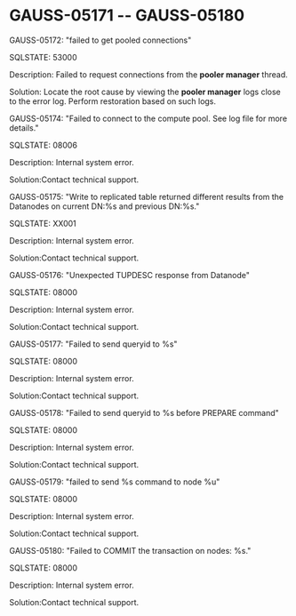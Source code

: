 # GAUSS-05171 -- GAUSS-05180<a name="EN-US_TOPIC_0302073497"></a>

GAUSS-05172: "failed to get pooled connections"

SQLSTATE: 53000

Description: Failed to request connections from the  **pooler manager**  thread.

Solution: Locate the root cause by viewing the  **pooler manager**  logs close to the error log. Perform restoration based on such logs.

GAUSS-05174: "Failed to connect to the compute pool. See log file for more details."

SQLSTATE: 08006

Description: Internal system error.

Solution:Contact technical support.

GAUSS-05175: "Write to replicated table returned different results from the Datanodes on current DN:%s and previous DN:%s."

SQLSTATE: XX001

Description: Internal system error.

Solution:Contact technical support.

GAUSS-05176: "Unexpected TUPDESC response from Datanode"

SQLSTATE: 08000

Description: Internal system error.

Solution:Contact technical support.

GAUSS-05177: "Failed to send queryid to %s"

SQLSTATE: 08000

Description: Internal system error.

Solution:Contact technical support.

GAUSS-05178: "Failed to send queryid to %s before PREPARE command"

SQLSTATE: 08000

Description: Internal system error.

Solution:Contact technical support.

GAUSS-05179: "failed to send %s command to node %u"

SQLSTATE: 08000

Description: Internal system error.

Solution:Contact technical support.

GAUSS-05180: "Failed to COMMIT the transaction on nodes: %s."

SQLSTATE: 08000

Description: Internal system error.

Solution:Contact technical support.

